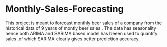 # Monthly-Sales-Forecasting
This project is meant to forecast monthly beer sales of a company from the historical data of 9 years of montly beer sales . The data has seasonality hence both ARIMA and SARIMA based model has beeen used to quantify sales ,of which SARIMA clearly gives better prediction accuracy.
